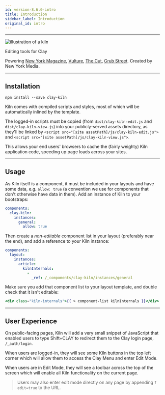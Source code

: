 ```yaml
---
id: version-8.6.0-intro
title: Introduction
sidebar_label: Introduction
original_id: intro
---
```

---

<img src="http://i.imgur.com/RleQNNh.png?1" alt="illustration of a kiln"  />

Editing tools for Clay


Powering [New York Magazine](http://nymag.com/), [Vulture](http://www.vulture.com/), [The Cut](https://www.thecut.com/), [Grub Street](http://www.grubstreet.com/).
Created by New York Media.

---

## Installation

```
npm install --save clay-kiln
```

Kiln comes with compiled scripts and styles, most of which will be automatically inlined by the template.

The logged-in scripts must be copied (from `dist/clay-kiln-edit.js` and `dist/clay-kiln-view.js`) into your publicly-served assets directory, as they'll be linked by `<script src="[site assetPath]/js/clay-kiln-edit.js">` and `<script src="[site assetPath]/js/clay-kiln-view.js">`.

This allows your end users' browsers to cache the (fairly weighty) Kiln application code, speeding up page loads across your sites.

---

## Usage

As Kiln itself is a component, it must be included in your layouts and have some data, e.g. `allow: true` (a convention we use for components that don't otherwise have data in them). Add an instance of Kiln to your bootstraps:

```yaml
components:
  clay-kiln:
    instances:
      general:
        allow: true
```

Then create a _non-editable_ component list in your layout (preferably near the end), and add a reference to your Kiln instance:

```yaml
components:
  layout:
    instances:
      article:
        kilnInternals:
          -
            _ref: /_components/clay-kiln/instances/general
```

Make sure you add that component list to your layout template, and double check that it isn't editable:

```handlebars
<div class="kiln-internals">{{ > component-list kilnInternals }}</div>
```

---

## User Experience

On public-facing pages, Kiln will add a very small snippet of JavaScript that enabled users to type Shift+CLAY to redirect them to the Clay login page, `/_auth/login`.

When users are logged-in, they will see some Kiln buttons in the top left corner which will allow them to access the Clay Menu and enter Edit Mode.

When users are in Edit Mode, they will see a toolbar across the top of the screen which will enable all Kiln functionality on the current page.

> Users may also enter edit mode directly on any page by appending `?edit=true` to the URL.
